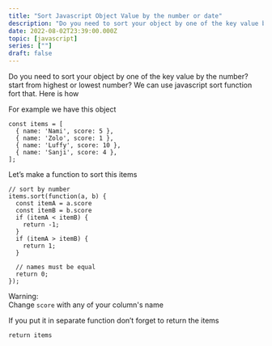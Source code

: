 ```yaml
---
title: "Sort Javascript Object Value by the number or date"
description: "Do you need to sort your object by one of the key value by the number? start from highest or lowest number? We can use javascript sort function fort that. Here is how"
date: 2022-08-02T23:39:00.000Z
topic: [javascript]
series: [""]
draft: false
---
```

Do you need to sort your object by one of the key value by the number? start from highest or lowest number? We can use javascript sort function fort that. Here is how

For example we have this object

```
const items = [
  { name: 'Nami', score: 5 },
  { name: 'Zolo', score: 1 },
  { name: 'Luffy', score: 10 },
  { name: 'Sanji', score: 4 },
];
```

Let’s make a function to sort this items
```
// sort by number
items.sort(function(a, b) {
  const itemA = a.score
  const itemB = b.score
  if (itemA < itemB) {
    return -1;
  }
  if (itemA > itemB) {
    return 1;
  }

  // names must be equal
  return 0;
});
```

Warning:  
Change `score` with any of your column's name  

If you put it in separate function don’t forget to return the items
```
return items
```


